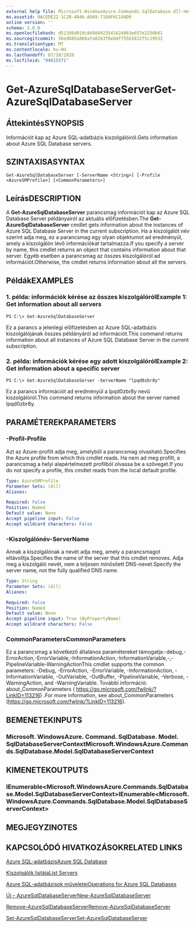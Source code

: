 ```yaml
---
external help file: Microsoft.WindowsAzure.Commands.SqlDatabase.dll-Help.xml
ms.assetid: 0ACEDE22-1C2B-4846-A949-710AF6C148D0
online version: ''
schema: 2.0.0
ms.openlocfilehash: d513d6d019c84984923541624063e657e2250b61
ms.sourcegitcommit: 56ed085a868afa8263f8eb0f755b5822f5c29532
ms.translationtype: MT
ms.contentlocale: hu-HU
ms.lasthandoff: 07/18/2020
ms.locfileid: "94015571"
---
```

# <span data-ttu-id="25400-101">Get-AzureSqlDatabaseServer</span><span class="sxs-lookup"><span data-stu-id="25400-101">Get-AzureSqlDatabaseServer</span></span>

## <span data-ttu-id="25400-102">Áttekintés</span><span class="sxs-lookup"><span data-stu-id="25400-102">SYNOPSIS</span></span>
<span data-ttu-id="25400-103">Információt kap az Azure SQL-adatbázis kiszolgálóiról.</span><span class="sxs-lookup"><span data-stu-id="25400-103">Gets information about Azure SQL Database servers.</span></span>

## <span data-ttu-id="25400-104">SZINTAXISA</span><span class="sxs-lookup"><span data-stu-id="25400-104">SYNTAX</span></span>

```
Get-AzureSqlDatabaseServer [-ServerName <String>] [-Profile <AzureSMProfile>] [<CommonParameters>]
```

## <span data-ttu-id="25400-105">Leírás</span><span class="sxs-lookup"><span data-stu-id="25400-105">DESCRIPTION</span></span>
<span data-ttu-id="25400-106">A **Get-AzureSqlDatabaseServer** parancsmag információt kap az Azure SQL Database Server példányairól az aktuális előfizetésben.</span><span class="sxs-lookup"><span data-stu-id="25400-106">The **Get-AzureSqlDatabaseServer** cmdlet gets information about the instances of Azure SQL Database Server in the current subscription.</span></span>
<span data-ttu-id="25400-107">Ha a kiszolgálót név szerint adja meg, ez a parancsmag egy olyan objektumot ad eredményül, amely a kiszolgálón lévő információkat tartalmazza.</span><span class="sxs-lookup"><span data-stu-id="25400-107">If you specify a server by name, this cmdlet returns an object that contains information about that server.</span></span>
<span data-ttu-id="25400-108">Egyéb esetben a parancsmag az összes kiszolgálóról ad információt.</span><span class="sxs-lookup"><span data-stu-id="25400-108">Otherwise, the cmdlet returns information about all the servers.</span></span>

## <span data-ttu-id="25400-109">Példák</span><span class="sxs-lookup"><span data-stu-id="25400-109">EXAMPLES</span></span>

### <span data-ttu-id="25400-110">1. példa: információk kérése az összes kiszolgálóról</span><span class="sxs-lookup"><span data-stu-id="25400-110">Example 1: Get information about all servers</span></span>
```
PS C:\> Get-AzureSqlDatabaseServer
```

<span data-ttu-id="25400-111">Ez a parancs a jelenlegi előfizetésben az Azure SQL-adatbázis kiszolgálójának összes példányáról ad információt.</span><span class="sxs-lookup"><span data-stu-id="25400-111">This command returns information about all instances of Azure SQL Database Server in the current subscription.</span></span>

### <span data-ttu-id="25400-112">2. példa: információk kérése egy adott kiszolgálóról</span><span class="sxs-lookup"><span data-stu-id="25400-112">Example 2: Get information about a specific server</span></span>
```
PS C:\> Get-AzureSqlDatabaseServer -ServerName "lpqd0zbr8y"
```

<span data-ttu-id="25400-113">Ez a parancs információt ad eredményül a lpqd0zbr8y nevű kiszolgálóról.</span><span class="sxs-lookup"><span data-stu-id="25400-113">This command returns information about the server named lpqd0zbr8y.</span></span>

## <span data-ttu-id="25400-114">PARAMÉTEREK</span><span class="sxs-lookup"><span data-stu-id="25400-114">PARAMETERS</span></span>

### <span data-ttu-id="25400-115">-Profil</span><span class="sxs-lookup"><span data-stu-id="25400-115">-Profile</span></span>
<span data-ttu-id="25400-116">Azt az Azure-profilt adja meg, amelyből a parancsmag olvasható.</span><span class="sxs-lookup"><span data-stu-id="25400-116">Specifies the Azure profile from which this cmdlet reads.</span></span>
<span data-ttu-id="25400-117">Ha nem ad meg profilt, a parancsmag a helyi alapértelmezett profilból olvassa be a szöveget.</span><span class="sxs-lookup"><span data-stu-id="25400-117">If you do not specify a profile, this cmdlet reads from the local default profile.</span></span>

```yaml
Type: AzureSMProfile
Parameter Sets: (All)
Aliases: 

Required: False
Position: Named
Default value: None
Accept pipeline input: False
Accept wildcard characters: False
```

### <span data-ttu-id="25400-118">-Kiszolgálónév</span><span class="sxs-lookup"><span data-stu-id="25400-118">-ServerName</span></span>
<span data-ttu-id="25400-119">Annak a kiszolgálónak a nevét adja meg, amely a parancsmagot eltávolítja.</span><span class="sxs-lookup"><span data-stu-id="25400-119">Specifies the name of the server that this cmdlet removes.</span></span>
<span data-ttu-id="25400-120">Adja meg a kiszolgáló nevét, nem a teljesen minősített DNS-nevet.</span><span class="sxs-lookup"><span data-stu-id="25400-120">Specify the server name, not the fully qualified DNS name.</span></span>

```yaml
Type: String
Parameter Sets: (All)
Aliases: 

Required: False
Position: Named
Default value: None
Accept pipeline input: True (ByPropertyName)
Accept wildcard characters: False
```

### <span data-ttu-id="25400-121">CommonParameters</span><span class="sxs-lookup"><span data-stu-id="25400-121">CommonParameters</span></span>
<span data-ttu-id="25400-122">Ez a parancsmag a következő általános paramétereket támogatja:-debug,-ErrorAction,-ErrorVariable,-InformationAction,-InformationVariable,-,-PipelineVariable-WarningAction</span><span class="sxs-lookup"><span data-stu-id="25400-122">This cmdlet supports the common parameters: -Debug, -ErrorAction, -ErrorVariable, -InformationAction, -InformationVariable, -OutVariable, -OutBuffer, -PipelineVariable, -Verbose, -WarningAction, and -WarningVariable.</span></span> <span data-ttu-id="25400-123">További információ: about_CommonParameters ( https://go.microsoft.com/fwlink/?LinkID=113216) .</span><span class="sxs-lookup"><span data-stu-id="25400-123">For more information, see about_CommonParameters (https://go.microsoft.com/fwlink/?LinkID=113216).</span></span>

## <span data-ttu-id="25400-124">BEMENETEK</span><span class="sxs-lookup"><span data-stu-id="25400-124">INPUTS</span></span>

### <span data-ttu-id="25400-125">Microsoft. WindowsAzure. Command. SqlDatabase. Model. SqlDatabaseServerContext</span><span class="sxs-lookup"><span data-stu-id="25400-125">Microsoft.WindowsAzure.Commands.SqlDatabase.Model.SqlDatabaseServerContext</span></span>

## <span data-ttu-id="25400-126">KIMENETEK</span><span class="sxs-lookup"><span data-stu-id="25400-126">OUTPUTS</span></span>

### <span data-ttu-id="25400-127">IEnumerable\<Microsoft.WindowsAzure.Commands.SqlDatabase.Model.SqlDatabaseServerContext\></span><span class="sxs-lookup"><span data-stu-id="25400-127">IEnumerable\<Microsoft.WindowsAzure.Commands.SqlDatabase.Model.SqlDatabaseServerContext\></span></span>

## <span data-ttu-id="25400-128">MEGJEGYZI</span><span class="sxs-lookup"><span data-stu-id="25400-128">NOTES</span></span>

## <span data-ttu-id="25400-129">KAPCSOLÓDÓ HIVATKOZÁSOK</span><span class="sxs-lookup"><span data-stu-id="25400-129">RELATED LINKS</span></span>

[<span data-ttu-id="25400-130">Azure SQL-adatbázis</span><span class="sxs-lookup"><span data-stu-id="25400-130">Azure SQL Database</span></span>](https://azure.microsoft.com/en-us/services/sql-database/)

[<span data-ttu-id="25400-131">Kiszolgálók listája</span><span class="sxs-lookup"><span data-stu-id="25400-131">List Servers</span></span>](https://msdn.microsoft.com/en-us/library/azure/dn505702.aspx)

[<span data-ttu-id="25400-132">Azure SQL-adatbázisok műveletei</span><span class="sxs-lookup"><span data-stu-id="25400-132">Operations for Azure SQL Databases</span></span>](https://msdn.microsoft.com/en-us/library/azure/dn505719.aspx)

[<span data-ttu-id="25400-133">Új – AzureSqlDatabaseServer</span><span class="sxs-lookup"><span data-stu-id="25400-133">New-AzureSqlDatabaseServer</span></span>](./New-AzureSqlDatabaseServer.md)

[<span data-ttu-id="25400-134">Remove-AzureSqlDatabaseServer</span><span class="sxs-lookup"><span data-stu-id="25400-134">Remove-AzureSqlDatabaseServer</span></span>](./Remove-AzureSqlDatabaseServer.md)

[<span data-ttu-id="25400-135">Set-AzureSqlDatabaseServer</span><span class="sxs-lookup"><span data-stu-id="25400-135">Set-AzureSqlDatabaseServer</span></span>](./Set-AzureSqlDatabaseServer.md)


